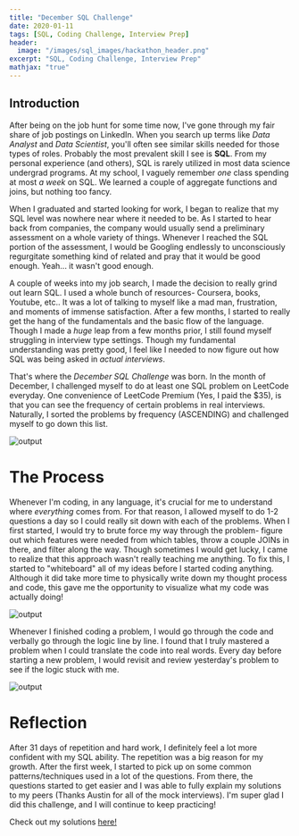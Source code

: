 ```yaml
---
title: "December SQL Challenge"
date: 2020-01-11
tags: [SQL, Coding Challenge, Interview Prep]
header:
  image: "/images/sql_images/hackathon_header.png"
excerpt: "SQL, Coding Challenge, Interview Prep"
mathjax: "true"
---
```

## Introduction

After being on the job hunt for some time now, I've gone through my fair share of job postings on LinkedIn. When you search up terms like *Data Analyst* and *Data Scientist*, you'll often see similar skills needed for those types of roles. Probably the most prevalent skill I see is **SQL**. From my personal experience (and others), SQL is rarely utilized in most data science undergrad programs. At my school, I vaguely remember *one* class spending at most *a week* on SQL. We learned a couple of aggregate functions and joins, but nothing too fancy.

When I graduated and started looking for work, I began to realize that my SQL level was nowhere near where it needed to be. As I started to hear back from companies, the company would usually send a preliminary assessment on a whole variety of things. Whenever I reached the SQL portion of the assessment, I would be Googling endlessly to unconsciously regurgitate something kind of related and pray that it would be good enough. Yeah... it wasn't good enough.

A couple of weeks into my job search, I made the decision to really grind out learn SQL. I used a whole bunch of resources- Coursera, books, Youtube, etc.. It was a lot of talking to myself like a mad man, frustration, and moments of immense satisfaction. After a few months, I started to really get the hang of the fundamentals and the basic flow of the language. Though I made a *huge* leap from a few months prior, I still found myself struggling in interview type settings. Though my fundamental understanding was pretty good, I feel like I needed to now figure out how SQL was being asked in *actual interviews*.

That's where the *December SQL Challenge* was born. In the month of December, I challenged myself to do at least one SQL problem on LeetCode everyday. One convenience of LeetCode Premium (Yes, I paid the $35), is that you can see the frequency of certain problems in real interviews. Naturally, I sorted the problems by frequency (ASCENDING) and challenged myself to go down this list.

<img src="{{ site.url }}{{ site.baseurl }}/images/sql_images/leetcode_problems.png" alt="output">

# The Process

Whenever I'm coding, in any language, it's crucial for me to understand where *everything* comes from. For that reason, I allowed myself to do 1-2 questions a day so I could really sit down with each of the problems. When I first started, I would try to brute force my way through the problem- figure out which features were needed from which tables, throw a couple JOINs in there, and filter along the way. Though sometimes I would get lucky, I came to realize that this approach wasn't really teaching me anything. To fix this, I started to "whiteboard" all of my ideas before I started coding anything. Although it did take more time to physically write down my thought process and code, this gave me the opportunity to visualize what my code was actually doing!

<img src="{{ site.url }}{{ site.baseurl }}/images/sql_images/whiteboard.jpg" alt="output">

Whenever I finished coding a problem, I would go through the code and verbally go through the logic line by line. I found that I truly mastered a problem when I could translate the code into real words. Every day before starting a new problem, I would revisit and review yesterday's problem to see if the logic stuck with me.


<img src="{{ site.url }}{{ site.baseurl }}/images/sql_images/sql_code.gif" alt="output">

# Reflection

After 31 days of repetition and hard work, I definitely feel a lot more confident with my SQL ability. The repetition was a big reason for my growth. After the first week, I started to pick up on some common patterns/techniques used in a lot of the questions. From there, the questions started to get easier and I was able to fully explain my solutions to my peers (Thanks Austin for all of the mock interviews). I'm super glad I did this challenge, and I will continue to keep practicing!

Check out my solutions [here!](https://github.com/tylerchang23/SQL_practice)
